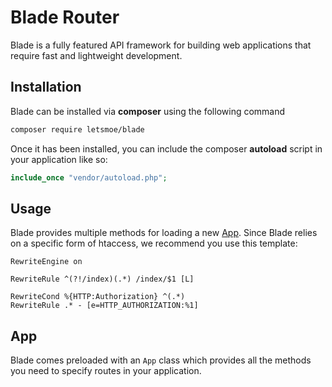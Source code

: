 # Blade Router
Blade is a fully featured API framework for building web applications that require fast and lightweight development.

## Installation
Blade can be installed via **composer** using the following command
```bash
composer require letsmoe/blade
```

Once it has been installed, you can include the composer **autoload** script in your application like so:
```php
include_once "vendor/autoload.php";
```

## Usage
Blade provides multiple methods for loading a new [App](#app).
Since Blade relies on a specific form of htaccess, we recommend you use this template:
```htaccess
RewriteEngine on

RewriteRule ^(?!/index)(.*) /index/$1 [L]

RewriteCond %{HTTP:Authorization} ^(.*)
RewriteRule .* - [e=HTTP_AUTHORIZATION:%1]
```


## App
Blade comes preloaded with an `App` class which provides all the methods you need to specify routes in your application.


